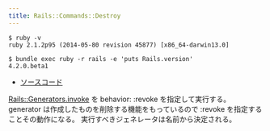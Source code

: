 ```yaml
---
title: Rails::Commands::Destroy
---
```


```
$ ruby -v
ruby 2.1.2p95 (2014-05-80 revision 45877) [x86_64-darwin13.0]
```

```
$ bundle exec ruby -r rails -e 'puts Rails.version'
4.2.0.beta1
```

* [ソースコード](https://github.com/rails/rails/blob/v4.2.0.beta1/railties/lib/rails/commands/destroy.rb)


[Rails::Generators.invoke](/rails/generators) を behavior: :revoke を指定して実行する。
generator は作成したものを削除する機能をもっているので :revoke を指定することその動作になる。
実行すべきジェネレータは名前から決定される。
